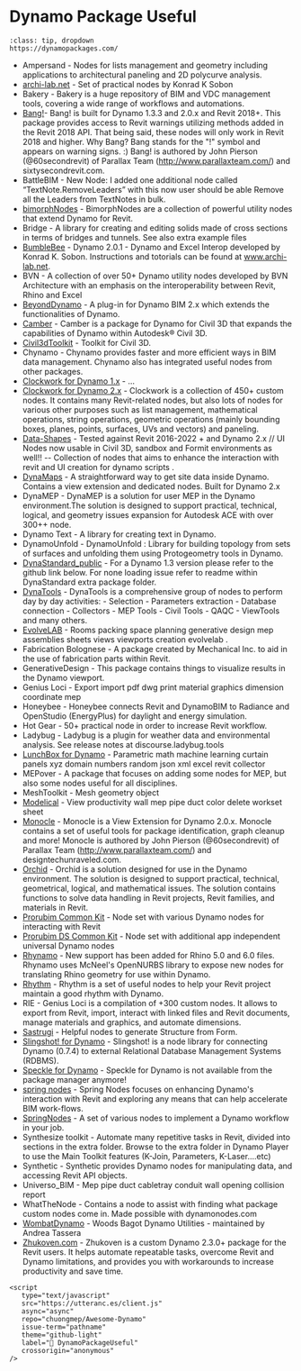 
# Dynamo Package Useful

```{admonition} Dynamo Package Manager
:class: tip, dropdown
https://dynamopackages.com/
```

- Ampersand - Nodes for lists management and geometry including applications to architectural paneling and 2D polycurve analysis.
- [archi-lab.net](https://archi-lab.net/) - Set of practical nodes by Konrad K Sobon
- Bakery - Bakery is a huge repository of BIM and VDC management tools, covering a wide range of workflows and automations. 
- [Bang!](https://github.com/johnpierson/BangForDynamo)- Bang! is built for Dynamo 1.3.3 and 2.0.x and Revit 2018+. This package provides access to Revit warnings utilizing methods added in the Revit 2018 API. That being said, these nodes will only work in Revit 2018 and higher. Why Bang? Bang stands for the "!" symbol and appears on warning signs. :) Bang! is authored by John Pierson (@60secondrevit) of Parallax Team (http://www.parallaxteam.com/) and sixtysecondrevit.com. 
- BattleBIM -  New Node: I added one additional node called “TextNote.RemoveLeaders” with this now user should be able Remove all the Leaders from TextNotes in bulk.
- [bimorphNodes](https://bimorph.com/bimorph-nodes/) - BimorphNodes are a collection of powerful utility nodes that extend Dynamo for Revit.
- Bridge - A library for creating and editing solids made of cross sections in terms of bridges and tunnels. See also extra example files
- [BumbleBee](https://github.com/ksobon/Bumblebee) - Dynamo 2.0.1 - Dynamo and Excel Interop developed by Konrad K. Sobon. Instructions and totorials can be found at www.archi-lab.net. 
- BVN - A collection of over 50+ Dynamo utility nodes developed by BVN Architecture with an emphasis on the interoperability between Revit, Rhino and Excel
- [BeyondDynamo](https://github.com/JoelvanHerwaarden/BeyondDynamo2.X) - A plug-in for Dynamo BIM 2.x which extends the functionalities of Dynamo.
- [Camber](https://github.com/mzjensen/Camber) - Camber is a package for Dynamo for Civil 3D that expands the capabilities of Dynamo within Autodesk® Civil 3D.
- [Civil3dToolkit](https://github.com/paoloemilioserra/Civil3dToolkit) - Toolkit for Civil 3D. 
- Chynamo - Chynamo provides faster and more efficient ways in BIM data management. Chynamo also has integrated useful nodes from other packages.
- [Clockwork for Dynamo 1.x](https://github.com/andydandy74/ClockworkForDynamo) - ...
- [Clockwork for Dynamo 2.x](https://github.com/andydandy74/ClockworkForDynamo) - Clockwork is a collection of 450+ custom nodes. It contains many Revit-related nodes, but also lots of nodes for various other purposes such as list management, mathematical operations, string operations, geometric operations (mainly bounding boxes, planes, points, surfaces, UVs and vectors) and paneling.
- [Data-Shapes](https://data-shapes.io/) - Tested against Revit 2016-2022 + and Dynamo 2.x // UI Nodes now usable in Civil 3D, sandbox and Formit environments as well!! -- Collection of nodes that aims to enhance the interaction with revit and UI creation for dynamo scripts .
- [DynaMaps](https://dynamobim.org/dynamaps/) - A straightforward way to get site data inside Dynamo. Contains a view extension and dedicated nodes. Built for Dynamo 2.x 
- DynaMEP - DynaMEP is a solution for user MEP in the Dynamo environment.The solution is designed to support practical, technical, logical, and geometry issues expansion for Autodesk ACE with over 300++ node. 
- Dynamo Text - A library for creating text in Dynamo. 
- DynamoUnfold - DynamoUnfold : Library for building topology from sets of surfaces and unfolding them using Protogeometry tools in Dynamo. 
- [DynaStandard_public](https://github.com/brencass/DynaStandard_public) - For a Dynamo 1.3 version please refer to the github link below. For none loading issue refer to readme within DynaStandard extra package folder.
- [DynaTools](https://github.com/cesarecaoduro/DynaTools) - DynaTools is a comprehensive group of nodes to perform day by day activities: - Selection - Parameters extraction - Database connection - Collectors - MEP Tools - Civil Tools - QAQC - ViewTools and many others. 
- [EvolveLAB](https://www.evolvelab.io/) - Rooms packing space planning generative design mep assemblies sheets views viewports creation evolvelab .
- Fabrication Bolognese - A package created by Mechanical Inc. to aid in the use of fabrication parts within Revit.
- GenerativeDesign - This package contains things to visualize results in the Dynamo viewport. 
- Genius Loci - Export import pdf dwg print material graphics dimension coordinate mep 
- Honeybee - Honeybee connects Revit and DynamoBIM to Radiance and OpenStudio (EnergyPlus) for daylight and energy simulation.
- Hot Gear - 50+ practical node in order to increase Revit workflow. 
- Ladybug - Ladybug is a plugin for weather data and environmental analysis. See release notes at discourse.ladybug.tools 
- [LunchBox for Dynamo](https://provingground.io/2018/08/09/lunchbox-for-dynamo-has-a-new-home/) - Parametric math machine learning curtain panels xyz domain numbers random json xml excel revit collector 
- MEPover - A package that focuses on adding some nodes for MEP, but also some nodes useful for all disciplines. 
- MeshToolkit - Mesh geometry object 
- [Modelical](https://www.modelical.com/en/landing/dynamo-package/) - View productivity wall mep pipe duct color delete workset sheet 
- [Monocle](https://github.com/johnpierson/MonocleForDynamo) - Monocle is a View Extension for Dynamo 2.0.x. Monocle contains a set of useful tools for package identification, graph cleanup and more! Monocle is authored by John Pierson (@60secondrevit) of Parallax Team (http://www.parallaxteam.com/) and designtechunraveled.com. 
- [Orchid](https://github.com/erfajo/OrchidForDynamo) - Orchid is a solution designed for use in the Dynamo environment. The solution is designed to support practical, technical, geometrical, logical, and mathematical issues. The solution contains functions to solve data handling in Revit projects, Revit families, and materials in Revit. 
- [Prorubim Common Kit](http://prorubim.com/en/tools/) - Node set with various Dynamo nodes for interacting with Revit 
- [Prorubim DS Common Kit](http://prorubim.com/en/tools/) - Node set with additional app independent universal Dynamo nodes 
- [Rhynamo](https://provingground.io/tools/rhynamo/) - New support has been added for Rhino 5.0 and 6.0 files. Rhynamo uses McNeel's OpenNURBS library to expose new nodes for translating Rhino geometry for use within Dynamo. 
- [Rhythm](https://github.com/johnpierson/RhythmForDynamo) - Rhythm is a set of useful nodes to help your Revit project maintain a good rhythm with Dynamo. 
- RIE - Genius Loci is a compilation of +300 custom nodes. It allows to export from Revit, import, interact with linked files and Revit documents, manage materials and graphics, and automate dimensions. 
- [Sastrugi](https://sites.google.com/view/sastrugi/nodes) - Helpful nodes to generate Structure from Form. 
- [Slingshot! for Dynamo](http://wiki.theprovingground.org/slingshot-dynamo) - Slingshot! is a node library for connecting Dynamo (0.7.4) to external Relational Database Management Systems (RDBMS).
- [Speckle for Dynamo](https://speckle.guide/user/dynamo.html) - Speckle for Dynamo is not available from the package manager anymore! 
- [spring nodes](https://github.com/dimven/SpringNodes) - Spring Nodes focuses on enhancing Dynamo's interaction with Revit and exploring any means that can help accelerate BIM work-flows.
- [SpringNodes](https://github.com/dimven/SpringNodes) - A set of various nodes to implement a Dynamo workflow in your job.
- Synthesize toolkit - Automate many repetitive tasks in Revit, divided into sections in the extra folder. Browse to the extra folder in Dynamo Player to use the Main Toolkit features (K-Join, Parameters, K-Laser....etc) 
- Synthetic - Synthetic provides Dynamo nodes for manipulating data, and accessing Revit API objects.
- Universo_BIM - Mep pipe duct cabletray conduit wall opening collision report 
- WhatTheNode - Contains a node to assist with finding what package custom nodes come in. Made possible with dynamonodes.com 
- [WombatDynamo](https://www.revit.news/2017/08/free-wombat-dynamo-package-v1-3/) - Woods Bagot Dynamo Utilities - maintained by Andrea Tassera 
- [Zhukoven.com](https://zhukoven.com/) - Zhukoven is a custom Dynamo 2.3.0+ package for the Revit users. It helps automate repeatable tasks, overcome Revit and Dynamo limitations, and provides you with workarounds to increase productivity and save time. 


```{raw} html
<script
   type="text/javascript"
   src="https://utteranc.es/client.js"
   async="async"
   repo="chuongmep/Awesome-Dynamo"
   issue-term="pathname"
   theme="github-light"
   label="💬 DynamoPackageUseful"
   crossorigin="anonymous"
/>
```